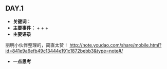 ## DAY.1
+ **关键词：**
+ **主要事件：**
    + 
    + 
    + 
+ **主要语录**

丽明小伙伴整理的，简直太赞！
http://note.youdao.com/share/mobile.html?id=841e9a6efb49c13444e191c1872bebb3&type=note#/

+ **一点思考**
